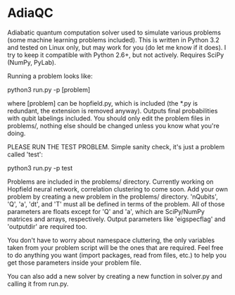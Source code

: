 AdiaQC
======

Adiabatic quantum computation solver used to simulate various problems (some machine learning problems included). This is written in Python 3.2 and tested on Linux only, but may work for you (do let me know if it does). I try to keep it compatible with Python 2.6+, but not actively. Requires SciPy (NumPy, PyLab).

Running a problem looks like:

python3 run.py -p [problem]

where [problem] can be hopfield.py, which is included (the *.py is redundant, the extension is removed anyway). Outputs final probabilities with qubit labelings included. You should only edit the problem files in problems/, nothing else should be changed unless you know what you're doing.

PLEASE RUN THE TEST PROBLEM. Simple sanity check, it's just a problem called 'test':

python3 run.py -p test

Problems are included in the problems/ directory. Currently working on Hopfield neural network, correlation clustering to come soon. Add your own problem by creating a new problem in the problems/ directory. 'nQubits', 'Q', 'a', 'dt', and 'T' must all be defined in terms of the problem. All of those parameters are floats except for 'Q' and 'a', which are SciPy/NumPy matrices and arrays, respectively. Output parameters like 'eigspecflag' and 'outputdir' are required too.

You don't have to worry about namespace cluttering, the only variables taken from your problem script will be the ones that are required. Feel free to do anything you want (import packages, read from files, etc.) to help you get those parameters inside your problem file.

You can also add a new solver by creating a new function in solver.py and calling it from run.py.
